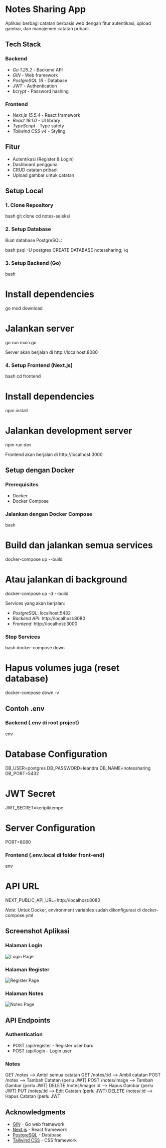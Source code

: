 # Notes Sharing App

Aplikasi berbagi catatan berbasis web dengan fitur autentikasi, upload gambar, dan manajemen catatan pribadi.

## Tech Stack

### Backend
- *Go 1.25.2* - Backend API
- *GIN* - Web framework
- *PostgreSQL 16* - Database
- *JWT* - Authentication
- *bcrypt* - Password hashing

### Frontend
- *Next.js 15.5.4* - React framework
- *React 19.1.0* - UI library
- *TypeScript* - Type safety
- *Tailwind CSS v4* - Styling

## Fitur

- Autentikasi (Register & Login)
- Dashboard pengguna
- CRUD catatan pribadi
- Upload gambar untuk catatan

## Setup Local

### 1. Clone Repository

bash
git clone <repository-url>
cd notes-seleksi


### 2. Setup Database

Buat database PostgreSQL:

bash
psql -U postgres
CREATE DATABASE notessharing;
\q

### 3. Setup Backend (Go)

bash
# Install dependencies
go mod download

# Jalankan server
go run main.go


Server akan berjalan di http://localhost:8080

### 4. Setup Frontend (Next.js)

bash
cd frontend

# Install dependencies
npm install

# Jalankan development server
npm run dev

Frontend akan berjalan di http://localhost:3000

## Setup dengan Docker

### Prerequisites

- Docker
- Docker Compose

### Jalankan dengan Docker Compose

bash
# Build dan jalankan semua services
docker-compose up --build

# Atau jalankan di background
docker-compose up -d --build


Services yang akan berjalan:
- *PostgreSQL*: localhost:5432
- *Backend API*: http://localhost:8080
- *Frontend*: http://localhost:3000

### Stop Services

bash
docker-compose down

# Hapus volumes juga (reset database)
docker-compose down -v


## Contoh .env

### Backend (.env di root project)

env
# Database Configuration
DB_USER=postgres
DB_PASSWORD=leandra
DB_NAME=notessharing
DB_PORT=5432

# JWT Secret
JWT_SECRET=keripiktempe

# Server Configuration
PORT=8080

### Frontend (.env.local di folder front-end)

env
# API URL
NEXT_PUBLIC_API_URL=http://localhost:8080


*Note*: Untuk Docker, environment variables sudah dikonfigurasi di docker-compose.yml

## Screenshot Aplikasi

### Halaman Login
![Login Page](./screenshots/login.png)

### Halaman Register
![Register Page](./screenshots/register.png)

### Halaman Notes
![Notes Page](./screenshots/notes.png)

## API Endpoints

### Authentication
- POST /api/register - Register user baru
- POST /api/login - Login user

### Notes
GET    /notes                    --> Ambil semua catatan
GET    /notes/:id                --> Ambil catatan
POST   /notes                    --> Tambah Catatan (perlu JWT)
POST   /notes/image              --> Tambah Gambar (perlu JWT)
DELETE /notes/image/:id          --> Hapus Gambar (perlu JWT)
PUT    /notes/:id                --> Edit Catatan (perlu JWT)
DELETE /notes/:id                --> Hapus Catatan (perlu JWT

## Acknowledgments

- [GIN](https://gin-gonic.com/) - Go web framework
- [Next.js](https://nextjs.org/) - React framework
- [PostgreSQL](https://www.postgresql.org/) - Database
- [Tailwind CSS](https://tailwindcss.com/) - CSS framework
